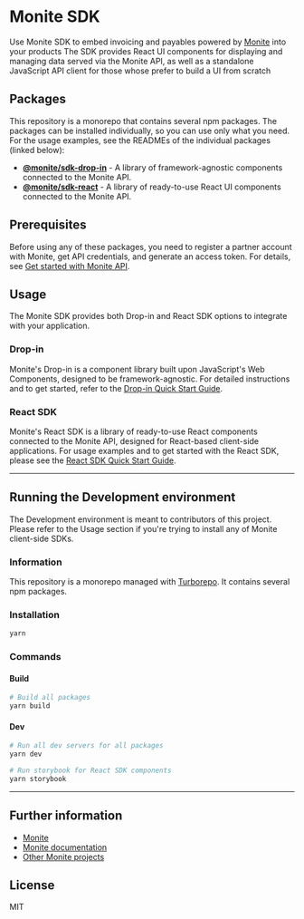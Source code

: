 # Monite SDK
Use Monite SDK to embed invoicing and payables powered by [Monite](https://monite.com/) into your products
The SDK provides React UI components for displaying and managing data served via the Monite API, as well as a standalone JavaScript API client for those whose prefer to build a UI from scratch

## Packages
This repository is a monorepo that contains several npm packages. The packages can be installed individually, so you can use only what you need. For the usage examples, see the READMEs of the individual packages (linked below):

* [**@monite/sdk-drop-in**](./packages/sdk-drop-in/README.md) - A library of framework-agnostic components connected to the Monite API.
* [**@monite/sdk-react**](./packages/sdk-react/README.md) - A library of ready-to-use React UI components connected to the Monite API. 

## Prerequisites
Before using any of these packages, you need to register a partner account with Monite, get API credentials, and generate an access token. For details, see [Get started with Monite API](https://docs.monite.com/docs/get-your-credentials).

## Usage

The Monite SDK provides both Drop-in and React SDK options to integrate with your application.

### Drop-in
Monite's Drop-in is a component library built upon JavaScript's Web Components, designed to be framework-agnostic.
For detailed instructions and to get started, refer to the [Drop-in Quick Start Guide](https://docs.monite.com/sdks/drop-in/index).

### React SDK
Monite's React SDK is a library of ready-to-use React components connected to the Monite API, designed for React-based client-side applications.
For usage examples and to get started with the React SDK, please see the [React SDK Quick Start Guide](https://docs.monite.com/sdks/react/index).


--------

## Running the Development environment

The Development environment is meant to contributors of this project. Please refer to the Usage section if you're trying to install any of Monite client-side SDKs.

### Information
This repository is a monorepo managed with [Turborepo](https://turbo.build/repo). It contains several npm packages.

### Installation
```bash
yarn
```

### Commands
#### Build
```bash
# Build all packages
yarn build
```

#### Dev
```bash
# Run all dev servers for all packages
yarn dev

# Run storybook for React SDK components
yarn storybook
```

----

## Further information
* [Monite](https://monite.com/)
* [Monite documentation](https://docs.monite.com/docs/)
* [Other Monite projects](https://github.com/team-monite)

## License
MIT

